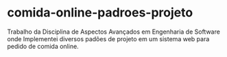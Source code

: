 # comida-online-padroes-projeto
Trabalho da Disciplina de Aspectos Avançados em Engenharia de Software onde Implementei diversos padões de projeto em um sistema web para pedido de comida online.
